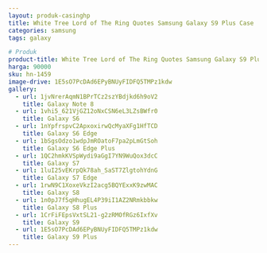 ```yaml
---
layout: produk-casinghp
title: White Tree Lord of The Ring Quotes Samsung Galaxy S9 Plus Case
categories: samsung
tags: galaxy

# Produk
product-title: White Tree Lord of The Ring Quotes Samsung Galaxy S9 Plus Case
harga: 90000
sku: hn-1459
image-drive: 1E5sO7PcDAd6EPyBNUyFIDFQ5TMPz1kdw
gallery:
  - url: 1jvNrerAqmN1BPrTCz2szYBdjkd6h9oV2
    title: Galaxy Note 8
  - url: 1vhi5_621VjGZ12oNxCSN6eL3LZsBWfr0
    title: Galaxy S6
  - url: 1nYpfrspvC2ApxoxirwQcMyaXFg1HfTCD
    title: Galaxy S6 Edge
  - url: 1bSgsOdzo1wdpJmROatoF7pa2pLmGtSoh
    title: Galaxy S6 Edge Plus
  - url: 1QC2hmkKVSpWydi9aGgI7YN9WuQox3dcC
    title: Galaxy S7
  - url: 1luI25vEKrpQk78ah_SaST7ZlgtohYdnG
    title: Galaxy S7 Edge
  - url: 1rwN9C1XoxeVkzI2acg5BQYExxK9zwMAC
    title: Galaxy S8
  - url: 1n0pJ7f5qHhugEL4P39iI1AZ2NRmkbbkw
    title: Galaxy S8 Plus
  - url: 1CrFiFEpsVxtSL21-g2zRMOfRGz6IxfXv
    title: Galaxy S9
  - url: 1E5sO7PcDAd6EPyBNUyFIDFQ5TMPz1kdw
    title: Galaxy S9 Plus
---
```

